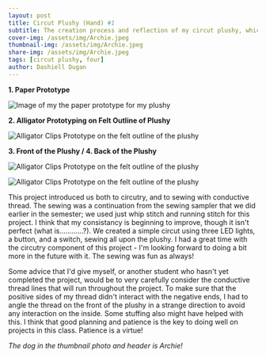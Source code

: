 ```yaml
---
layout: post
title: Circut Plushy (Hand) #1
subtitle: The creation process and reflection of my circut plushy, which looks very much like a hand.
cover-img: /assets/img/Archie.jpeg
thumbnail-img: /assets/img/Archie.jpeg
share-img: /assets/img/Archie.jpeg
tags: [circut plushy, four]
author: Dashiell Dugan
---
```


**1. Paper Prototype**

![Image of my the paper prototype for my plushy](https://dashielldugan.github.io/assets/img/Paper-Prototype-Hand.jpeg) 

**2. Alligator Prototyping on Felt Outline of Plushy**

![Alligator Clips Prototype on the felt outline of the plushy](https://dashielldugan.github.io/assets/img/Alligator-Clips-Hand.jpeg)

**3. Front of the Plushy / 4. Back of the Plushy**

![Alligator Clips Prototype on the felt outline of the plushy](https://dashielldugan.github.io/assets/img/Front-Hand.jpeg)

![Alligator Clips Prototype on the felt outline of the plushy](https://dashielldugan.github.io/assets/img/Back-Hand.jpeg)

This project introduced us both to circutry, and to sewing with conductive thread. The sewing was a continuation from the sewing sampler that we did earlier in the semester; we used just whip stitch and running stitch for this project. I think that my consistancy is beginning to improve, though it isn't perfect (what is............?). We created a simple circut using three LED lights, a button, and a switch, sewing all upon the plushy. I had a great time with the circutry component of this project - I'm looking forward to doing a bit more in the future with it. The sewing was fun as always!

Some advice that I'd give myself, or another student who hasn't yet completed the project, would be to very carefully consider the conductive thread lines that will run throughout the project. To make sure that the positive sides of my thread didn't interact with the negative ends, I had to angle the thread on the front of the plushy in a strange direction to avoid any interaction on the inside. Some stuffing also might have helped with this. I think that good planning and patience is the key to doing well on projects in this class. Patience is a virtue!

*The dog in the thumbnail photo and header is Archie!*
